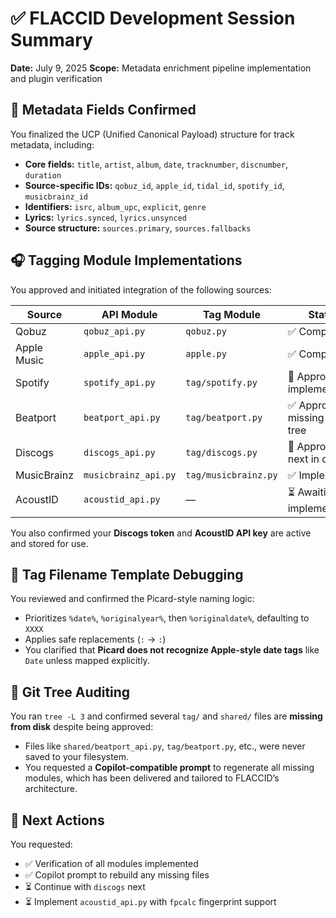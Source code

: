 # ✅ FLACCID Development Session Summary

**Date:** July 9, 2025
**Scope:** Metadata enrichment pipeline implementation and plugin verification

## 🧱 Metadata Fields Confirmed

You finalized the UCP (Unified Canonical Payload) structure for track metadata, including:

- **Core fields:** `title`, `artist`, `album`, `date`, `tracknumber`, `discnumber`, `duration`
- **Source-specific IDs:** `qobuz_id`, `apple_id`, `tidal_id`, `spotify_id`, `musicbrainz_id`
- **Identifiers:** `isrc`, `album_upc`, `explicit`, `genre`
- **Lyrics:** `lyrics.synced`, `lyrics.unsynced`
- **Source structure:** `sources.primary`, `sources.fallbacks`

## 🎧 Tagging Module Implementations

You approved and initiated integration of the following sources:

| Source      | API Module           | Tag Module           | Status                         |
| ----------- | -------------------- | -------------------- | ------------------------------ |
| Qobuz       | `qobuz_api.py`       | `qobuz.py`           | ✅ Complete                     |
| Apple Music | `apple_api.py`       | `apple.py`           | ✅ Complete                     |
| Spotify     | `spotify_api.py`     | `tag/spotify.py`     | 🔄 Approved for implementation |
| Beatport    | `beatport_api.py`    | `tag/beatport.py`    | ✅ Approved — missing from tree |
| Discogs     | `discogs_api.py`     | `tag/discogs.py`     | 🔄 Approved — next in queue    |
| MusicBrainz | `musicbrainz_api.py` | `tag/musicbrainz.py` | ✅ Implemented                  |
| AcoustID    | `acoustid_api.py`    | —                    | ⏳ Awaiting implementation      |

You also confirmed your **Discogs token** and **AcoustID API key** are active and stored for use.

## 🧪 Tag Filename Template Debugging

You reviewed and confirmed the Picard-style naming logic:

- Prioritizes `%date%`, `%originalyear%`, then `%originaldate%`, defaulting to `XXXX`
- Applies safe replacements (`:` → `꞉`)
- You clarified that **Picard does not recognize Apple-style date tags** like `Date` unless mapped explicitly.

## 🧩 Git Tree Auditing

You ran `tree -L 3` and confirmed several `tag/` and `shared/` files are **missing from disk** despite being approved:

- Files like `shared/beatport_api.py`, `tag/beatport.py`, etc., were never saved to your filesystem.
- You requested a **Copilot-compatible prompt** to regenerate all missing modules, which has been delivered and tailored to FLACCID’s architecture.

## 🔧 Next Actions

You requested:

- ✅ Verification of all modules implemented
- ✅ Copilot prompt to rebuild any missing files
- ⏳ Continue with `discogs` next
- ⏳ Implement `acoustid_api.py` with `fpcalc` fingerprint support

